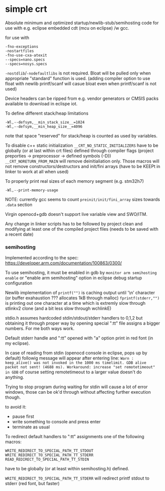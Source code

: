 # simple crt
Absolute minimum and optimized startup/newlib-stub/semihosting code for use with e.g. eclipse embedded cdt 
(mcu on eclipse) /w gcc.

for use with 

```
-fno-exceptions
-nostartfiles
-fno-use-cxa-atexit
--specs=nano.specs
--specs=nosys.specs
```

`-nostdlib`/`-nodefaultlibs` is not required. Bloat will be pulled only when appropriate "standard" function is used. 
(adding compiler option to use float with newlib printf/scanf will casue bloat even when printf/scanf is not used)

Device headers can be ripped from e.g. vendor generators or CMSIS packs available to download in eclispe iot.

To define different stack/heap limitations
```
-Wl,--defsym,__min_stack_size__=1024
-Wl,--defsym,__min_heap_size__=4096
```
note that space "reserved" for stack/heap is counted as used by variables.

To disable c++ static initialization
`__CRT_NO_STATIC_INITIALIZERS` have to be globally (or at last within crt files) defined through
compiler flags (project preporties -> preprocessor -> defined symbols (-D))
`__CRT_NORETURN_FROM_MAIN` will remove deinitialiation only.
Those macros will not remove constructors/destructors and init/fini arrays (have to be KEEPt in linker
to work at all when used)

To properly print real sizes of each memory segment (e.g. stm32h7)
```
-Wl,--print-memory-usage
```

NOTE: currently gcc seems to count `preinit/init/fini_array` sizes towards `.data` section 

Virgin openocd+gdb doesn't support live variable view and SWO/ITM.

Any change in linker scripts has to be followed by project clean and modifying at least one of the compiled project files (needs to be saved with a recent date)

### semihosting

Implemented according to the spec: https://developer.arm.com/documentation/100863/0300/

To use semihosting, it must be enabled in gdb by `monitor arm semihosting enable`
or "enable arm semihosting" option in eclipse debug startup configuration

Newlib implementation of `printf("")` is caching output until '\n' character (or buffer exahaustion ??? allocates 1kB through malloc)
`fprintf(stderr,"")` is printing out one character at a time which is extremly slow through stlinkv2 clone (and
a bit less slow through wchlinkE)

stdio.h assumes hardcoded stdin/stdout/stderr handlers to 0,1,2 but obtaining it through proper way by 
opening special ":tt" file assigns a bigger numbers. For me both ways work.

Default stderr handle and ":tt" opened with "a" option print in red font (in my eclipse).

In case of reading from stdin (openocd console in eclipse, pops up by default) followig message will appear after entering line:
`Warn : keep_alive() was not invoked in the 1000 ms timelimit. GDB alive packet not sent! (4688 ms). Workaround: increase "set remotetimeout" in GDB`
of course setting remotetimeout to a larger value doesn't do anything.

Trying to stop program during waiting for stdin will cause a lot of error windows, those can be ok'd through without affecting further execution though.

to avoid it:
- pause first
- write something to console and press enter
- terminate as usual

To redirect default handlers to ":tt" assignments one of the following macros:
```
WRITE_REDIRECT_TO_SPECIAL_PATH_TT_STDOUT
WRITE_REDIRECT_TO_SPECIAL_PATH_TT_STDERR
READ_REDIRECT_TO_SPECIAL_PATH_TT_STDIN
```
have to be globally (or at least within semihosting.h) defined.

`WRITE_REDIRECT_TO_SPECIAL_PATH_TT_STDERR` will redirect printf stdout to stderr (red font, but faster)

